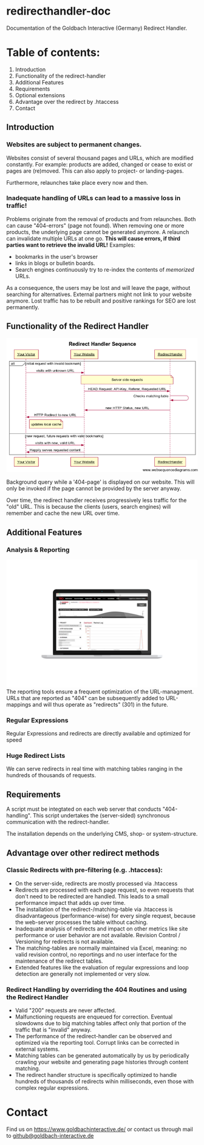 # redirecthandler-doc

Documentation of the Goldbach Interactive (Germany) Redirect Handler.

# Table of contents:
<ol>
  <li>Introduction</li>
  <li>Functionality of the redirect-handler</li>
  <li>Additional Features</li>
  <li>Requirements</li>
  <li>Optional extensions</li>
  <li>Advantage over the redirect by .htaccess</li>
  <li>Contact</li>
</ol>

## Introduction

### Websites are subject to permanent changes. 
Websites consist of several thousand pages and URLs, which are modified constantly. For example: products are added, changed or cease to exist or pages are (re)moved. This can also apply to project- or landing-pages.

Furthermore, relaunches take place every now and then.

### Inadequate handling of URLs can lead to a  massive loss in traffic! 
Problems originate from the removal of products and from relaunches. Both can cause "404-errors" (page not found).
When removing one or more products, the underlying page cannot be generated anymore.
A relaunch can invalidate multiple URLs at one go. 
**This will cause errors, if third parties want to retrieve the invalid URL!**
Examples: 
* bookmarks in the user's browser 
* links in blogs or bulletin boards.
* Search engines continuously try to re-index the contents of *memorized* URLs.

As a consequence, the users may be lost and will  leave the page, without searching for alternatives. External partners might not link to your website anymore.
Lost traffic has to be rebuilt and positive rankings for SEO are lost permanently.

## Functionality of the Redirect Handler
![Functionality of the redirect-handler](https://github.com/gbi-de/redirecthandler-doc/blob/master/rh-sequence.png?raw=true "Redirect Handler Sequence")

Background query while a '404-page' is displayed on our website. This will only be invoked if the page cannot be provided by the server anyway.

Over time, the redirect handler receives progressively less traffic for the "old" URL. This is because the clients (users, search engines) will remember and cache the new URL over time.

## Additional Features

### Analysis & Reporting
![Analysis & Reporting](https://github.com/gbi-de/redirecthandler-doc/blob/master/Analysis_and_Reporting.png?raw=true "Analysis & Reporting")
The reporting tools ensure a frequent optimization of the URL-managment. URLs that are reported as "404" can be subsequently added to URL-mappings and will thus operate as "redirects" (301) in the future.

### Regular Expressions
Regular Expressions and redirects are directly available and optimized for speed

### Huge Redirect Lists
We can serve redirects in real time with matching tables ranging in the hundreds of thousands of requests.


## Requirements
A script must be integtated on each web server that conducts "404-handling".
This script undertakes the (server-sided) synchronous communication with the redirect-handler.

The installation depends on the underlying CMS, shop- or system-structure.

## Advantage over other redirect methods

### Classic Redirects with pre-filtering (e.g. .htaccess):
* On the server-side, redirects are mostly processed via .htaccess
* Redirects are processed with each page request, so even requests that don't need to be redirected are handled. This leads to a small performance impact that adds up over time.
* The installation of the redirect-/matching-table via .htaccess is disadvantageous (performance-wise) for every single request, because the web-server processes the table without caching.
* Inadequate analysis of redirects and impact on other metrics like site performance or user behavior are not available. Revision Control / Versioning for redirects is not available.
* The matching-tables are normally maintained via Excel, meaning: no valid revision control, no reportings and no user interface for the maintenance of the redirect tables.
* Extended features like the evaluation of regular expressions and loop detection are generally not implemented or very slow.

### Redirect Handling by overriding the 404 Routines and using the Redirect Handler
* Valid "200" requests are never affected.
* Malfunctioning requests are enqueued for correction. Eventual slowdowns due to big matching tables affect only that portion of the traffic that is "invalid" anyway.
* The performance of the redirect-handler can be observed and optimized via the reporting tool. Corrupt links can be corrected in external systems.
* Matching tables can be generated automatically by us by periodically crawling your website and generating page histories through content matching.
* The redirect handler structure is specifically optimized to handle hundreds of thousands of redirects wihin milliseconds, even those with complex regular expressions.

# Contact

Find us on https://www.goldbachinteractive.de/ or contact us through mail to github@goldbach-interactive.de
